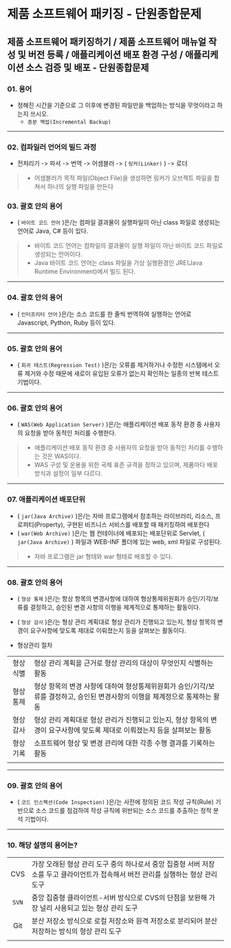 # 제품 소프트웨어 패키징 - 단원종합문제

## 제품 소프트웨어 패키징하기 / 제품 소프트웨어 매뉴얼 작성 및 버전 등록 / 애플리케이션 배포 환경 구성 / 애플리케이션 소스 검증 및 배포 - 단원종합문제

### 01. 용어

- 정해진 시간을 기준으로 그 이후에 변경된 파일만을 백업하는 방식을 무엇이라고 하는지 쓰시오.
  - `증분 백업(Incremental Backup)`

---

### 02. 컴파일러 언어의 빌드 과정

- 전처리기 -> 파서 -> 번역 -> 어셈블러 -> ( `링커(Linker)` ) -> 로더

>- 어셈블러가 목적 파일(Object File)을 생성하면 링커가 오브젝트 파일을 합쳐서 하나의 실행 파일을 만든다

### 03. 괄호 안의 용어

- ( `바이트 코드 언어` )은/는 컴파일 결과물이 실행파일이 아닌 class 파일로 생성되는 언어로 Java, C# 등이 있다.

>- 바이트 코드 언어는 컴파일의 결과물이 실행 파일이 아닌 바이트 코드 파일로 생성되는 언어이다.
>- Java 바이트 코드 언어는 class 파일을 가상 실행환경인 JRE(Java Runtime Environment)에서 빌드 된다.

---

### 04. 괄호 안의 용어

- ( `인터프리터 언어` )은/는 소스 코드를 한 줄씩 번역하여 실행하는 언어로 Javascript, Python, Ruby 등이 있다.

---

### 05. 괄호 안의 용어

- ( `회귀 테스트(Regression Test)` )은/는 오류를 제거하거나 수정한 시스템에서 오류 제거와 수정 때문에 새로이 유입된 오류가 없는지 확인하는 일종의 반복 테스트 기법이다.

---

### 06. 괄호 안의 용어

- ( `WAS(Web Application Server)` )은/는 애플리케이션 배포 동작 환경 중 사용자의 요청을 받아 동적인 처리를 수행한다.

>- 애플리케이션 배포 동작 환경 중 사용자의 요청을 받아 동적인 처리를 수행하는 것은 WAS이다.
>- WAS 구성 및 운용을 위한 국제 표준 규격을 정하고 있으며, 제품마다 배포 방식과 설정이 일부 다르다.

---

### 07. 애플리케이션 배포단위

- ( `jar(Java Archive)` )은/는 자바 프로그램에서 참조하는 라이브러리, 리소스, 프로퍼티(Property), 구현된 비즈니스 서비스를 배포할 때 패키징하여 배포한다
- ( `war(Web Archive)` )은/는 웹 컨테이너에 배포되는 배포단위로 Servlet, ( `jar(Java Archive)` ) 파일과 WEB-INF 폴더에 있는 web, xml 파일로 구성된다.

>- 자바 프로그램은 jar 형태와 war 형태로 배포할 수 있다.

---

### 08. 괄호 안의 용어

- ( `형상 통제` )은/는 항상 항목의 변경사항에 대하여 형상통제위원회가 승인/기각/보류를 결정하고, 승인된 변경 사항의 이행을 체계적으로 통제하는 활동이다.
- ( `형상 감사` )은/는 형상 관리 계획대로 형상 관리가 진행되고 있는지, 형상 항목의 변경이 요구사항에 맞도록 제대로 이뤄졌는지 등을 살펴보는 활동이다.

- 형상관리 절차

|||
|:--:|--|
|형상 식별|형상 관리 계획을 근거로 형상 관리의 대상이 무엇인지 식별하는 활동|
|형상 통제|형상 항목의 변경 사항에 대하여 형상통제위원회가 승인/기각/보류를 결정하고, 승인된 변경사항의 이행을 체계정으로 통제하는 활동|
|형상 감사|형상 관리 계획대로 형상 관리가 진행되고 있는지, 형상 항목의 변경이 요구사항에 맞도록 제대로 이뤄졌는지 등을 살펴보는 활동|
|형상 기록|소프트웨어 형상 및 변경 관리에 대한 각종 수행 결과를 기록하는 활동|
|||

---

### 09. 괄호 안의 용어

- ( `코드 인스펙션(Code Inspection)` )은/는 사전에 정의된 코드 작성 규칙(Rule) 기반으로 소스 코드를 점검하여 작성 규칙에 위반되는 소스 코드를 추출하는 정적 분석 기법이다.

---

### 10. 해당 설명의 용어는?

|||
|:--:|--|
|CVS|가장 오래된 형상 관리 도구 중의 하나로서 중앙 집중형 서버 저장소를 두고 클라이언트가 접속해서 버전 관리를 실행하는 형상 관리 도구|
|`SVN`|중앙 집중형 클라이언트-서버 방식으로 CVS의 단점을 보완해 가장 널리 사용되고 있는 형상 관리 도구|
|Git|분산 저장소 방식으로 로컬 저장소와 원격 저장소로 분리되어 분산 저장하는 방식의 형상 관리 도구|
|||

